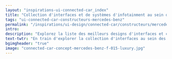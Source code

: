 ```yaml
---
layout: "inspirations-ui-connected-car_index"
title: "Collection d'interfaces et de systèmes d'infotainment au sein des voitures connectées Mercedes-Benz"
tags: "ui-connected-car-constructeurs-mercedes-benz"
permalink: "/inspirations/ui-design/connected-car/constructeurs/mercedes-benz/"
intro:
description: "Explorez la liste des meilleurs designs d'interfaces et concepts de tableaux de bord automobiles de Mercedes-Benz"
text-twtr: "En train d'explorer la collection d'interfaces au sein des voitures connectées Mercedes-Benz du @MagDuWebdesign"
bgimgheader: "true"
image: "connected-car-concept-mercedes-benz-f-015-luxury.jpg"
---
```

